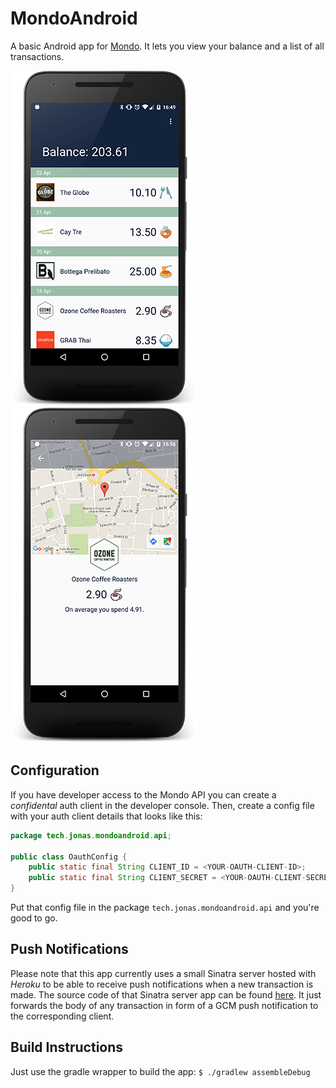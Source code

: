 # MondoAndroid

A basic Android app for [Mondo](https://getmondo.co.uk/). It lets you view your balance and a list of all transactions.

![A screenshot](./screenshot_home.png?raw=true)
![A screenshot](./screenshot_transaction.png?raw=true)

## Configuration
If you have developer access to the Mondo API you can create a _confidental_ auth client in the developer console.
Then, create a config file with your auth client details that looks like this:

``` java
package tech.jonas.mondoandroid.api;

public class OauthConfig {
    public static final String CLIENT_ID = <YOUR-OAUTH-CLIENT-ID>;
    public static final String CLIENT_SECRET = <YOUR-OAUTH-CLIENT-SECRET>;
}
```
Put that config file in the package `tech.jonas.mondoandroid.api` and you're good to go.

## Push Notifications
Please note that this app currently uses a small Sinatra server hosted with _Heroku_ to be able to receive push notifications when a new transaction is made. The source code of that Sinatra server app can be found [here](https://github.com/joluet/MondoGcmPush).
It just forwards the body of any transaction in form of a GCM push notification to the corresponding client.

## Build Instructions
Just use the gradle wrapper to build the app: `$ ./gradlew assembleDebug`
